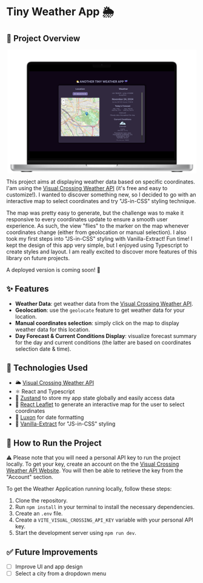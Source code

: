 # Tiny Weather App 🌦

## 📝 Project Overview

<img src="./src/assets/result/weather-app_final_result.png" alt="Weather App Interface" width="500" style="display: block; margin: 0 auto"/>

This project aims at displaying weather data based on specific coordinates. I'am using the [Visual Crossing Weather API](https://www.visualcrossing.com/) (it's free and easy to customize!). I wanted to discover something new, so I decided to go with an interactive map to select coordinates and try "JS-in-CSS" styling technique.

The map was pretty easy to generate, but the challenge was to make it responsive to every coordinates update to ensure a smooth user experience. As such, the view "flies" to the marker on the map whenever coordinates change (either  from geolocation or manual selection). I also took my first steps into "JS-in-CSS" styling with Vanilla-Extract! Fun time! I kept the design of this app very simple, but I enjoyed using Typescript to create styles and layout. I am really excited to discover more features of this library on future projects.

A deployed version is coming soon! 🚀

## ✨ Features

- **Weather Data**: get weather data from the [Visual Crossing Weather API](https://www.visualcrossing.com/).
- **Geolocation**: use the `geolocate` feature to get weather data for your location.
- **Manual coordinates selection**: simply click on the map to display weather data for this location.
- **Day Forecast & Current Conditions Display**: visualize forecast summary for the day and current conditions (the latter are based on coordinates selection date & time).

## 🔧 Technologies Used

- 🌥️ [Visual Crossing Weather API](https://www.visualcrossing.com/)
- ⚛️ React and Typescript
- 🐻 [Zustand](https://zustand-demo.pmnd.rs/) to store my app state globally and easily access data
- 🌱 [React Leaflet](https://react-leaflet.js.org/) to generate an interactive map for the user to select coordinates
- 🧭 [Luxon](https://moment.github.io/luxon/#/) for date formatting
- 🧁 [Vanilla-Extract](https://moment.github.io/luxon/#/) for "JS-in-CSS" styling

## 🚀 How to Run the Project

⚠️ Please note that you will need a personal API key to run the project locally. To get your key, create an account on the the [Visual Crossing Weather API Website](https://www.visualcrossing.com/resources/documentation/weather-data/getting-started-with-weather-data-services/). You will then be able to retrieve the key from the "Account" section.

To get the Weather Application running locally, follow these steps:

1. Clone the repository.
2. Run `npm install` in your terminal to install the necessary dependencies.
3. Create an `.env` file.
4. Create a `VITE_VISUAL_CROSSING_API_KEY` variable with your personal API key.
5. Start the development server using `npm run dev`.

## ✅ Future Improvements

- [ ] Improve UI and app design
- [ ] Select a city from a dropdown menu
